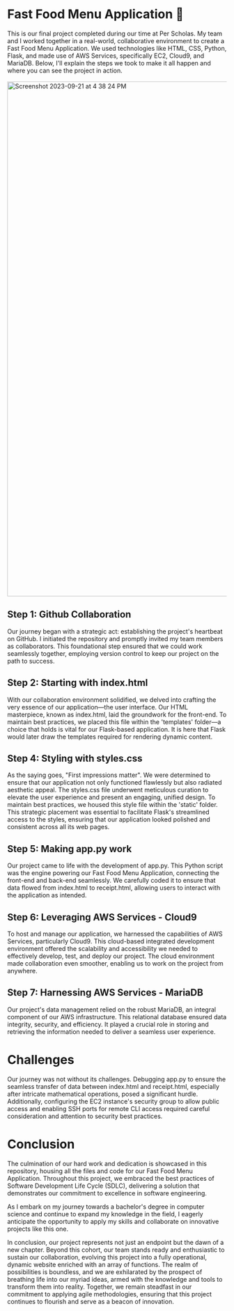 # Fast Food Menu Application 🍔

This is our final project completed during our time at Per Scholas. My team and I worked together in a real-world, collaborative environment to create a Fast Food Menu Application. We used technologies like HTML, CSS, Python, Flask, and made use of AWS Services, specifically EC2, Cloud9, and MariaDB. Below, I'll explain the steps we took to make it all happen and where you can see the project in action.
<br><br>
<img width="1183" alt="Screenshot 2023-09-21 at 4 38 24 PM" src="https://github.com/niazkhan0731/Fastfood-Menu-Project/assets/135728087/1a87ca0d-198c-4d5f-a05c-608c34d0bf85">
<br>

## Step 1: Github Collaboration

Our journey began with a strategic act: establishing the project's heartbeat on GitHub. I initiated the repository and promptly invited my team members as collaborators. This foundational step ensured that we could work seamlessly together, employing version control to keep our project on the path to success.

## Step 2: Starting with index.html

With our collaboration environment solidified, we delved into crafting the very essence of our application—the user interface. Our HTML masterpiece, known as index.html, laid the groundwork for the front-end. To maintain best practices, we placed this file within the 'templates' folder—a choice that holds is vital for our Flask-based application. It is here that Flask would later draw the templates required for rendering dynamic content.

## Step 4: Styling with styles.css

As the saying goes, "First impressions matter". We were determined to ensure that our application not only functioned flawlessly but also radiated aesthetic appeal. The styles.css file underwent meticulous curation to elevate the user experience and present an engaging, unified design. To maintain best practices, we housed this style file within the 'static' folder. This strategic placement was essential to facilitate Flask's streamlined access to the styles, ensuring that our application looked polished and consistent across all its web pages.

## Step 5: Making app.py work

Our project came to life with the development of app.py. This Python script was the engine powering our Fast Food Menu Application, connecting the front-end and back-end seamlessly. We carefully coded it to ensure that data flowed from index.html to receipt.html, allowing users to interact with the application as intended.

## Step 6: Leveraging AWS Services - Cloud9

To host and manage our application, we harnessed the capabilities of AWS Services, particularly Cloud9. This cloud-based integrated development environment offered the scalability and accessibility we needed to effectively develop, test, and deploy our project. The cloud environment made collaboration even smoother, enabling us to work on the project from anywhere.

## Step 7: Harnessing AWS Services - MariaDB

Our project's data management relied on the robust MariaDB, an integral component of our AWS infrastructure. This relational database ensured data integrity, security, and efficiency. It played a crucial role in storing and retrieving the information needed to deliver a seamless user experience.

# Challenges

Our journey was not without its challenges. Debugging app.py to ensure the seamless transfer of data between index.html and receipt.html, especially after intricate mathematical operations, posed a significant hurdle. Additionally, configuring the EC2 instance's security group to allow public access and enabling SSH ports for remote CLI access required careful consideration and attention to security best practices.

# Conclusion

The culmination of our hard work and dedication is showcased in this repository, housing all the files and code for our Fast Food Menu Application. Throughout this project, we embraced the best practices of Software Development Life Cycle (SDLC), delivering a solution that demonstrates our commitment to excellence in software engineering.

As I embark on my journey towards a bachelor's degree in computer science and continue to expand my knowledge in the field, I eagerly anticipate the opportunity to apply my skills and collaborate on innovative projects like this one.

In conclusion, our project represents not just an endpoint but the dawn of a new chapter. Beyond this cohort, our team stands ready and enthusiastic to sustain our collaboration, evolving this project into a fully operational, dynamic website enriched with an array of functions. The realm of possibilities is boundless, and we are exhilarated by the prospect of breathing life into our myriad ideas, armed with the knowledge and tools to transform them into reality. Together, we remain steadfast in our commitment to applying agile methodologies, ensuring that this project continues to flourish and serve as a beacon of innovation.
